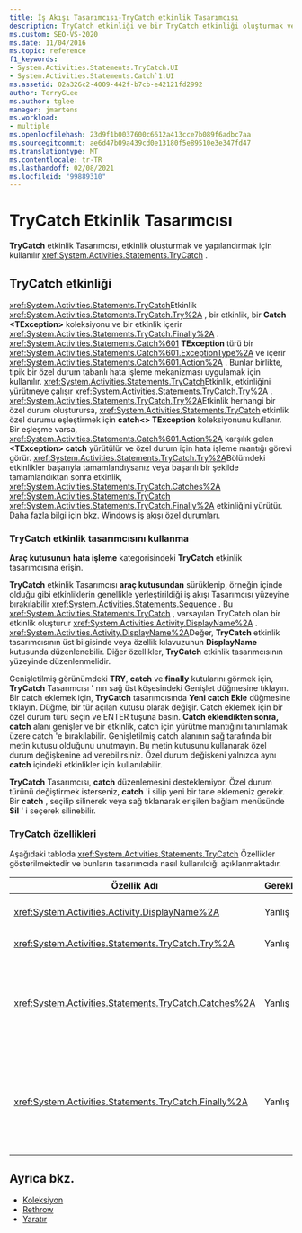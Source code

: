 ```yaml
---
title: İş Akışı Tasarımcısı-TryCatch etkinlik Tasarımcısı
description: TryCatch etkinliği ve bir TryCatch etkinliği oluşturmak ve yapılandırmak için TryCatch etkinlik tasarımcısını nasıl kullanabileceğinizi öğrenin.
ms.custom: SEO-VS-2020
ms.date: 11/04/2016
ms.topic: reference
f1_keywords:
- System.Activities.Statements.TryCatch.UI
- System.Activities.Statements.Catch`1.UI
ms.assetid: 02a326c2-4009-442f-b7cb-e42121fd2992
author: TerryGLee
ms.author: tglee
manager: jmartens
ms.workload:
- multiple
ms.openlocfilehash: 23d9f1b0037600c6612a413cce7b089f6adbc7aa
ms.sourcegitcommit: ae6d47b09a439cd0e13180f5e89510e3e347fd47
ms.translationtype: MT
ms.contentlocale: tr-TR
ms.lasthandoff: 02/08/2021
ms.locfileid: "99889310"
---
```

# <a name="trycatch-activity-designer"></a>TryCatch Etkinlik Tasarımcısı

**TryCatch** etkinlik Tasarımcısı, etkinlik oluşturmak ve yapılandırmak için kullanılır <xref:System.Activities.Statements.TryCatch> .

## <a name="the-trycatch-activity"></a>TryCatch etkinliği
 <xref:System.Activities.Statements.TryCatch>Etkinlik <xref:System.Activities.Statements.TryCatch.Try%2A> , bir etkinlik, bir **Catch \<TException>** koleksiyonu ve bir etkinlik içerir <xref:System.Activities.Statements.TryCatch.Finally%2A> . <xref:System.Activities.Statements.Catch%601> **TException** türü bir <xref:System.Activities.Statements.Catch%601.ExceptionType%2A> ve içerir <xref:System.Activities.Statements.Catch%601.Action%2A> . Bunlar birlikte, tipik bir özel durum tabanlı hata işleme mekanizması uygulamak için kullanılır. <xref:System.Activities.Statements.TryCatch>Etkinlik, etkinliğini yürütmeye çalışır <xref:System.Activities.Statements.TryCatch.Try%2A> . <xref:System.Activities.Statements.TryCatch.Try%2A>Etkinlik herhangi bir özel durum oluşturursa, <xref:System.Activities.Statements.TryCatch> etkinlik özel durumu eşleştirmek için **catch<\> TException** koleksiyonunu kullanır. Bir eşleşme varsa, <xref:System.Activities.Statements.Catch%601.Action%2A> karşılık gelen **\<TException> catch** yürütülür ve özel durum için hata işleme mantığı görevi görür. <xref:System.Activities.Statements.TryCatch.Try%2A>Bölümdeki etkinlikler başarıyla tamamlandıysanız veya başarılı bir şekilde tamamlandıktan sonra etkinlik, <xref:System.Activities.Statements.TryCatch.Catches%2A> <xref:System.Activities.Statements.TryCatch> <xref:System.Activities.Statements.TryCatch.Finally%2A> etkinliğini yürütür. Daha fazla bilgi için bkz. [Windows iş akışı özel durumları](/dotnet/framework/windows-workflow-foundation/exceptions).

### <a name="using-the-trycatch-activity-designer"></a>TryCatch etkinlik tasarımcısını kullanma

**Araç kutusunun** **hata işleme** kategorisindeki **TryCatch** etkinlik tasarımcısına erişin.

**TryCatch** etkinlik Tasarımcısı **araç kutusundan** sürüklenip, örneğin içinde olduğu gibi etkinliklerin genellikle yerleştirildiği iş akışı Tasarımcısı yüzeyine bırakılabilir <xref:System.Activities.Statements.Sequence> . Bu <xref:System.Activities.Statements.TryCatch> , varsayılan TryCatch olan bir etkinlik oluşturur <xref:System.Activities.Activity.DisplayName%2A> . <xref:System.Activities.Activity.DisplayName%2A>Değer, **TryCatch** etkinlik tasarımcısının üst bilgisinde veya özellik kılavuzunun **DisplayName** kutusunda düzenlenebilir. Diğer özellikler, **TryCatch** etkinlik tasarımcısının yüzeyinde düzenlenmelidir.

Genişletilmiş görünümdeki **TRY**, **catch** ve **finally** kutularını görmek için, **TryCatch** Tasarımcısı ' nın sağ üst köşesindeki Genişlet düğmesine tıklayın. Bir catch eklemek için, **TryCatch** tasarımcısında **Yeni catch Ekle** düğmesine tıklayın. Düğme, bir tür açılan kutusu olarak değişir. Catch eklemek için bir özel durum türü seçin ve ENTER tuşuna basın. **Catch eklendikten sonra, catch** alanı genişler ve bir etkinlik, catch için yürütme mantığını tanımlamak üzere catch 'e bırakılabilir. Genişletilmiş catch alanının sağ tarafında bir metin kutusu olduğunu unutmayın. Bu metin kutusunu kullanarak özel durum değişkenine ad verebilirsiniz. Özel durum değişkeni yalnızca aynı **catch** içindeki etkinlikler için kullanılabilir.

**TryCatch** Tasarımcısı, **catch** düzenlemesini desteklemiyor. Özel durum türünü değiştirmek isterseniz, **catch** 'i silip yeni bir tane eklemeniz gerekir. Bir **catch** , seçilip silinerek veya sağ tıklanarak erişilen bağlam menüsünde **Sil** ' i seçerek silinebilir.

### <a name="the-trycatch-properties"></a>TryCatch özellikleri

Aşağıdaki tabloda <xref:System.Activities.Statements.TryCatch> Özellikler gösterilmektedir ve bunların tasarımcıda nasıl kullanıldığı açıklanmaktadır.

|Özellik Adı|Gerekli|Kullanım|
|-|--------------|-|
|<xref:System.Activities.Activity.DisplayName%2A>|Yanlış|Etkinliğin isteğe bağlı kolay adını belirtir <xref:System.Activities.Statements.TryCatch> . Varsayılan değer TryCatch ' dir.|
|<xref:System.Activities.Statements.TryCatch.Try%2A>|Yanlış|İlk yürütüldüğünde etkinlik yürütülür <xref:System.Activities.Statements.TryCatch> .|
|<xref:System.Activities.Statements.TryCatch.Catches%2A>|Yanlış| <xref:System.Activities.Statements.TryCatch.Try%2A> Etkinlik bir özel durum oluşturduğunda denetlenecek catch öğelerinin koleksiyonu.<br /><br /> ' De en az bir etkinlik <xref:System.Activities.Statements.TryCatch.Catches%2A> veya bloktaki bir etkinlik eklemeniz gerekiyor <xref:System.Activities.Statements.TryCatch.Finally%2A> .|
|<xref:System.Activities.Statements.TryCatch.Finally%2A>|Yanlış|<xref:System.Activities.Statements.TryCatch.Try%2A>Koleksiyonda ve tüm gerekli etkinliklerden <xref:System.Activities.Statements.TryCatch.Catches%2A> yürütme tamamlandığında yürütülecek etkinlik.<br /><br /> ' De en az bir etkinlik <xref:System.Activities.Statements.TryCatch.Catches%2A> veya bloktaki bir etkinlik eklemeniz gerekiyor <xref:System.Activities.Statements.TryCatch.Finally%2A> .|

## <a name="see-also"></a>Ayrıca bkz.

- [Koleksiyon](../workflow-designer/collection-activity-designers.md)
- [Rethrow](../workflow-designer/rethrow-activity-designer.md)
- [Yaratır](../workflow-designer/throw-activity-designer.md)
